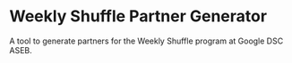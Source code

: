 # Weekly Shuffle Partner Generator

A tool to generate partners for the Weekly Shuffle program at Google DSC ASEB.
